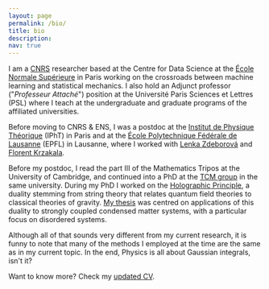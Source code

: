 ```yaml
---
layout: page
permalink: /bio/
title: bio
description:
nav: true
---
```


I am a [CNRS](https://www.cnrs.fr/) researcher based at the Centre for Data Science at the [École Normale Supérieure](https://www.ens.psl.eu/) in Paris working on the crossroads between machine learning and statistical mechanics. I also hold an Adjunct professor ("*Professeur Attaché*") position at the Université Paris Sciences et Lettres (PSL) where I teach at the undergraduate and graduate programs of the affiliated universities. 

Before moving to CNRS & ENS, I was a postdoc at the [Institut de Physique Théorique](https://www.ipht.fr/) (IPhT) in Paris and at the [École Polytechnique Fédérale de Lausanne](https://www.epfl.ch/en/) (EPFL) in Lausanne, where I worked with [Lenka Zdeborová](https://people.epfl.ch/lenka.zdeborova/) and [Florent Krzakala](https://florentkrzakala.com/).

Before my postdoc, I read the part III of the Mathematics Tripos at the University of Cambridge, and continued into a PhD at the [TCM group](https://www.tcm.phy.cam.ac.uk/) in the same university. During my PhD I worked on the [Holographic Principle](https://en.wikipedia.org/wiki/Holographic_principle), a duality stemming from string theory that relates quantum field theories to classical theories of gravity. [My thesis](https://www.repository.cam.ac.uk/handle/1810/277911) was centred on applications of this duality to strongly coupled condensed matter systems, with a particular focus on disordered systems.

Although all of that sounds very different from my current research, it is funny to note that many of the methods I employed at the time are the same as in my current topic. In the end, Physics is all about Gaussian integrals, isn't it?

Want to know more? Check my [updated CV](../assets/pdf/cv.pdf).
